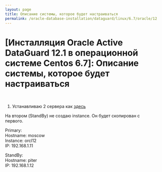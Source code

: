 ```yaml
---
layout: page
title: Описание системы, которое будет настраиваться
permalink: /oracle-database-installation/dataguard/linux/6.7/oracle/12.1/info-about-env/
---
```


# [Инсталляция Oracle Active DataGuard 12.1 в операционной системе Centos 6.7]: Описание системы, которое будет настраиваться



<br/>


1) Устанавливаю 2 сервера как <a href="/oracle-database-installation/single/asm/linux/6.7/oracle/12.1/">здесь</a>


На втором (StandBy) не создаю instance. Он будет скопирован с первого.


Primary:  
Hostname: moscow  
Instance: orcl12  
IP: 192.168.1.11  

StandBy:  
Hostname: piter  
IP: 192.168.1.12  
